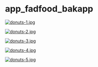 # app_fadfood_bakapp

[![donuts-1.jpg](https://i.postimg.cc/8Cv4ykPL/donuts-1.jpg)](https://postimg.cc/hJSVvBmG)

[![donuts-2.jpg](https://i.postimg.cc/t4Y2xtKS/donuts-2.jpg)](https://postimg.cc/fVQc4XTm)

[![donuts-3.jpg](https://i.postimg.cc/zXdxvPcH/donuts-3.jpg)](https://postimg.cc/ykZmrnB7)

[![donuts-4.jpg](https://i.postimg.cc/K8wQr3FZ/donuts-4.jpg)](https://postimg.cc/PCbmdxPc)

[![donuts-5.jpg](https://i.postimg.cc/Y9w3TchZ/donuts-5.jpg)](https://postimg.cc/2q2hBKd7)
